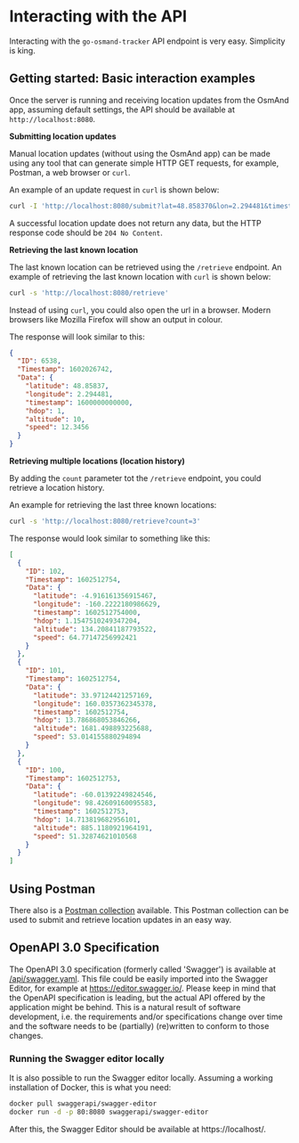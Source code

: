 # Interacting with the API

Interacting with the `go-osmand-tracker` API endpoint is very easy. Simplicity is king.

## Getting started: Basic interaction examples

Once the server is running and receiving location updates from the OsmAnd app, assuming default settings, the API should be available at `http://localhost:8080`.

**Submitting location updates**

Manual location updates (without using the OsmAnd app) can be made using any tool that can generate simple HTTP GET requests, for example, Postman, a web browser or `curl`.

An example of an update request in `curl` is shown below:

```sh
curl -I 'http://localhost:8080/submit?lat=48.858370&lon=2.294481&timestamp=1600000000000&hdop=1&altitude=10&speed=12.3456'
```

A successful location update does not return any data, but the HTTP response code should be `204 No Content`.

**Retrieving the last known location**

The last known location can be retrieved using the `/retrieve` endpoint. An example of retrieving the last known location with `curl` is shown below:

```sh
curl -s 'http://localhost:8080/retrieve'
```

Instead of using `curl`, you could also open the url in a browser. Modern browsers like Mozilla Firefox will show an output in colour.

The response will look similar to this:

```json
{
  "ID": 6538,
  "Timestamp": 1602026742,
  "Data": {
    "latitude": 48.85837,
    "longitude": 2.294481,
    "timestamp": 1600000000000,
    "hdop": 1,
    "altitude": 10,
    "speed": 12.3456
  }
}
```

**Retrieving multiple locations (location history)**

By adding the `count` parameter tot the `/retrieve` endpoint, you could retrieve a location history.

An example for retrieving the last three known locations:

```sh
curl -s 'http://localhost:8080/retrieve?count=3'
```

The response would look similar to something like this:

```json
[
  {
    "ID": 102,
    "Timestamp": 1602512754,
    "Data": {
      "latitude": -4.916161356915467,
      "longitude": -160.2222180986629,
      "timestamp": 1602512754000,
      "hdop": 1.1547510249347204,
      "altitude": 134.20841187793522,
      "speed": 64.77147256992421
    }
  },
  {
    "ID": 101,
    "Timestamp": 1602512754,
    "Data": {
      "latitude": 33.97124421257169,
      "longitude": 160.0357362345378,
      "timestamp": 1602512754,
      "hdop": 13.786868053846266,
      "altitude": 1681.498893225688,
      "speed": 53.014155880294894
    }
  },
  {
    "ID": 100,
    "Timestamp": 1602512753,
    "Data": {
      "latitude": -60.01392249824546,
      "longitude": 98.42609160095583,
      "timestamp": 1602512753,
      "hdop": 14.713819682956101,
      "altitude": 885.1180921964191,
      "speed": 51.32874621010568
    }
  }
]
```

## Using Postman

There also is a [Postman collection][] available. This Postman collection can be used to submit and retrieve location updates in an easy way.

## OpenAPI 3.0 Specification

The OpenAPI 3.0 specification (formerly called 'Swagger') is available at [/api/swagger.yaml](./swagger.yaml). This file could be easily imported into the Swagger Editor, for example at https://editor.swagger.io/. Please keep in mind that the OpenAPI specification is leading, but the actual API offered by the application might be behind. This is a natural result of software development, i.e. the requirements and/or specifications change over time and the software needs to be (partially) (re)written to conform to those changes.

### Running the Swagger editor locally

It is also possible to run the Swagger editor locally. Assuming a working installation of Docker, this is what you need:

```sh
docker pull swaggerapi/swagger-editor
docker run -d -p 80:8080 swaggerapi/swagger-editor
```

After this, the Swagger Editor should be available at https://localhost/.

[Postman collection]: https://documenter.getpostman.com/view/5679145/TVRhbpN8 "The Postman collection for go-osmand-tracker"
